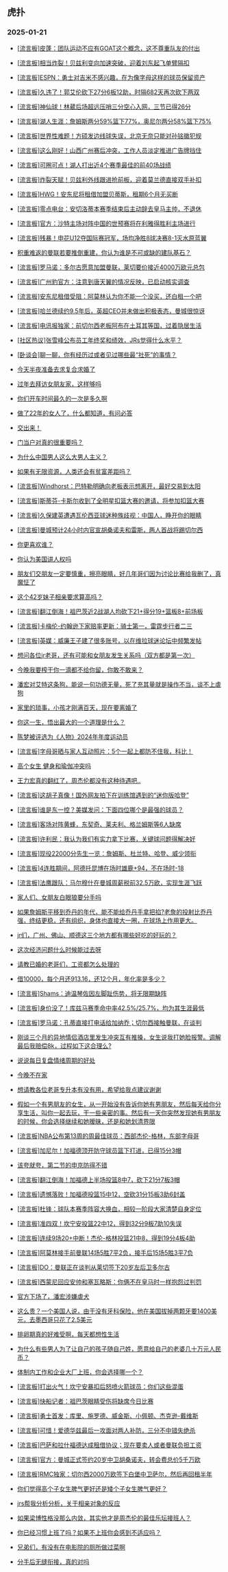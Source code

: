 ## 虎扑 
### 2025-01-21

+ [[流言板]皮蓬：团队运动不应有GOAT这个概念，这不尊重队友的付出](https://bbs.hupu.com/630094100.html)

+ [[流言板]相当炸裂！贝兹利变向加速突破，迎着刘东起飞单臂隔扣](https://bbs.hupu.com/630095382.html)

+ [[流言板]ESPN：勇士对吉米不感兴趣，在为像字母这样的球员保留资产](https://bbs.hupu.com/630094079.html)

+ [[流言板]久违了！郭艾伦砍下27分6板12助，时隔682天再次砍下两双](https://bbs.hupu.com/630097628.html)

+ [[流言板]神仙球！林葳后场超远压哨三分空心入网，三节已得26分](https://bbs.hupu.com/630096612.html)

+ [[流言板]湖人生涯：詹姆斯两分59%篮下77%，奥尼尔两分58%篮下75%](https://bbs.hupu.com/630096535.html)

+ [[流言板]世界性难题！方硕发边线球失误，北京无奈只能对孙铭徽犯规](https://bbs.hupu.com/630097206.html)

+ [[流言板]这么刚好！山西广州赛后冲突，工作人员淡定推进广告牌挡住](https://bbs.hupu.com/630097752.html)

+ [[流言板]可圈可点！湖人打出近4个赛季最佳的前40场战绩](https://bbs.hupu.com/630097899.html)

+ [[流言板]炸裂天赋！贝兹利外线跟进抢前板，迎着莫兰德直接双手补扣](https://bbs.hupu.com/630095457.html)

+ [[流言板]HWG！安东尼将租借加盟贝蒂斯，租期6个月无买断](https://bbs.hupu.com/630094254.html)

+ [[流言板]零点电台：安切洛蒂本赛季结束后主动辞去皇马主帅，不退休](https://bbs.hupu.com/630096423.html)

+ [[流言板]官方：沙特主场对阵中国的世预赛将在利雅得胜利主场进行](https://bbs.hupu.com/630093970.html)

+ [[流言板]残暴！申花U12夺国际赛冠军，场均净胜8球决赛8-1灭水原蓝翼](https://bbs.hupu.com/630092632.html)

+ [积重难返的曼联若要推倒重建，你认为谁是不可或缺的建队基石？](https://bbs.hupu.com/630090357.html)

+ [[流言板]罗马诺：多尔古愿意加盟曼联，莱切要价接近4000万欧元总包](https://bbs.hupu.com/630094642.html)

+ [[流言板]广州豹官方：注意到唐天翼的情况反映，已启动核实调查](https://bbs.hupu.com/630090132.html)

+ [[流言板]安东尼租借受阻：阿莫林认为你不能一个没买，还白租一个吧](https://bbs.hupu.com/630093838.html)

+ [[流言板]哈兰德续约9.5年后，英超CEO并未做出积极表态，曼城很惊讶](https://bbs.hupu.com/630093424.html)

+ [[流言板]电讯报独家：前切尔西老板阿布在土耳其等国，过着隐居生活](https://bbs.hupu.com/630092334.html)

+ [[社区热议]张雪峰公布员工年终奖和绩效，JRs觉得什么水平？](https://bbs.hupu.com/630094108.html)

+ [[卧谈会]聊一聊，你有经历过或者见过哪些最“社死”的事情？](https://bbs.hupu.com/630095468.html)

+ [今天半夜准备去求复合求婚了](https://bbs.hupu.com/630094741.html)

+ [过年去拜访女朋友家，这样够吗](https://bbs.hupu.com/630094510.html)

+ [你们开车时间最久的一次是多久啊](https://bbs.hupu.com/630094570.html)

+ [做了22年的女人了，什么都知道，有问必答](https://bbs.hupu.com/630096507.html)

+ [交出来！](https://bbs.hupu.com/630097494.html)

+ [门当户对真的很重要吗？](https://bbs.hupu.com/630094595.html)

+ [为什么中国男人这么大男人主义？](https://bbs.hupu.com/630095111.html)

+ [如果有无限资源，人类还会有贫富差距吗？](https://bbs.hupu.com/630094796.html)

+ [[流言板]Windhorst：巴特勒明确向老板表示想离开，最好交易到太阳](https://bbs.hupu.com/630099272.html)

+ [[流言板]斯蒂芬-卡斯尔收到了全明星扣篮大赛的邀请，将参加扣篮大赛](https://bbs.hupu.com/630099691.html)

+ [[流言板]久保建英遭遇瓦伦西亚球迷种族歧视：中国人，睁开你的眼睛](https://bbs.hupu.com/630099082.html)

+ [[流言板]曼城预计24小时内官宣胡桑诺夫和雷斯，两人首战将踢切尔西](https://bbs.hupu.com/630097122.html)

+ [你更喜欢谁？](https://bbs.hupu.com/630098857.html)

+ [你认为美国讲人权吗](https://bbs.hupu.com/630095041.html)

+ [朋友们交朋友一定要慎重，擦亮眼睛，好几年哥们因为讨论比赛给我删了，真魔怔了](https://bbs.hupu.com/630094986.html)

+ [这个42岁妹子相亲要求算高吗？](https://bbs.hupu.com/630096090.html)

+ [[流言板]翻江倒海！祖巴茨近2战湖人均砍下21+得分19+篮板8+前场板](https://bbs.hupu.com/630096286.html)

+ [[流言板]卡梅伦-约翰逊下家赔率更新：骑士第一，雷霆步行者二三](https://bbs.hupu.com/630099149.html)

+ [[流言板]英媒：威廉王子建了很多账号，以在维拉球迷论坛中频繁发帖](https://bbs.hupu.com/630091848.html)

+ [想问各位jr老哥，还有可能和女朋友发生关系吗（双方都是第一次）](https://bbs.hupu.com/630098819.html)

+ [今晚我要榨干你一滴都不给你留，你敢不敢来？](https://bbs.hupu.com/630097327.html)

+ [潘宏对艾特这条狗，能说一句功德无量，死了充其量就是操作不当，谈不上虐狗](https://bbs.hupu.com/630096645.html)

+ [家里的琐事，小孩才刚满百天，现在要离婚了](https://bbs.hupu.com/630099514.html)

+ [你这一生，悟出最大的一个道理是什么？](https://bbs.hupu.com/630095970.html)

+ [陈梦被评选为《人物》2024年年度运动员](https://bbs.hupu.com/630096978.html)

+ [[流言板]字母哥晒与家人互动照片：5个一起上都防不住我，科比！](https://bbs.hupu.com/630099399.html)

+ [高个女生 健身和瑜伽冲突吗](https://bbs.hupu.com/630097630.html)

+ [王力宏真的翻红了，周杰伦都没有这种待遇吧..](https://bbs.hupu.com/630097980.html)

+ [[流言板]这胡子真像！国外网友拍下在训练馆遇到的“迷你版哈登”](https://bbs.hupu.com/630099038.html)

+ [[流言板]谁是东一控？美媒发问：下面四位哪个是最强的球员？](https://bbs.hupu.com/630099227.html)

+ [[流言板]客场对阵黄蜂，东契奇、莱夫利、格兰姆斯等6人缺席](https://bbs.hupu.com/630099333.html)

+ [[流言板]许利民：我认为我们有实力拿下比赛，关键球问题得解决好](https://bbs.hupu.com/630098437.html)

+ [[流言板]现役22000分先生一览：詹姆斯、杜兰特、哈登、威少领衔](https://bbs.hupu.com/630098787.html)

+ [[流言板]4连胜期间，阿德托昆博在场时雄鹿+94，不在场时-18](https://bbs.hupu.com/630098127.html)

+ [[流言板]法鹰跟队：马尔穆什在曼城周薪税前32.5万欧，实现生涯飞跃](https://bbs.hupu.com/630098279.html)

+ [家人们、女朋友白眼狼要分手吗](https://bbs.hupu.com/630098683.html)

+ [如果詹姆斯平移到乔丹的年代，能不能给乔丹手拿把掐?老詹的投射比乔丹强，终结更稳，还有组织，身体也直接大一圈，在球场上作用更大。](https://bbs.hupu.com/630099507.html)

+ [jr们，广州、佛山、顺德这三个地方都有哪些好吃的好玩的？](https://bbs.hupu.com/630098901.html)

+ [这次经济问题什么时候能过去呀](https://bbs.hupu.com/630098321.html)

+ [请教已婚的老哥们，工资都怎么处理的](https://bbs.hupu.com/630098495.html)

+ [借10000，每个月还913.16，还12个月，年化率是多少？](https://bbs.hupu.com/630098402.html)

+ [[流言板]Shams：迪温琴佐因左脚趾伤势，将无限期缺阵](https://bbs.hupu.com/630100522.html)

+ [[流言板]身价没了！库兹马赛季命中率42.5%/25.7%，均为其生涯最低](https://bbs.hupu.com/630099306.html)

+ [[流言板]罗马诺：孔蒂直接打电话给加纳乔；切尔西接触曼联，在谈判](https://bbs.hupu.com/630098864.html)

+ [刚谈三个月的异地情侣酒店里发生冲突互有推搡，女生说我打她脸报警。调解最后我赔偿8k，过程如下这合理么?](https://bbs.hupu.com/630099607.html)

+ [说说每日复盘情绪周期的好处](https://bbs.hupu.com/630099117.html)

+ [今晚不在家](https://bbs.hupu.com/630099632.html)

+ [想请教各位老哥专升本有没有用，希望给我点建议谢谢](https://bbs.hupu.com/630098880.html)

+ [     假如一个有男朋友的女生，从一开始没有告诉你她有男朋友，然后每天给你分享生活，叫你一起去玩，干一些亲密的事。然后有一天你突然发现她有男朋友的时候，你会选择继续和她暧昧，还是和她划清界限](https://bbs.hupu.com/630099636.html)

+ [[流言板]NBA公布第13周的周最佳球员：西部杰伦-格林，东部字母哥](https://bbs.hupu.com/630101378.html)

+ [[流言板]加尼尔！加福德顶开防守球员篮下打进，已得15分3帽](https://bbs.hupu.com/630100158.html)

+ [该夸就夸，第二节的申京防得不错](https://bbs.hupu.com/630101192.html)

+ [[流言板]翻江倒海！加福德上半场投篮8中7，砍下21分7板3帽](https://bbs.hupu.com/630100336.html)

+ [[流言板]遗憾落败！加福德投篮15中12，空砍31分15板3助6封盖](https://bbs.hupu.com/630100872.html)

+ [[流言板]杜锋：球队本赛季阵容大换血，相较一阶段大家清楚自身定位](https://bbs.hupu.com/630099773.html)

+ [[流言板]准四双！坎宁安投篮22中12，得到32分9板7助10失误](https://bbs.hupu.com/630101683.html)

+ [[流言板]连续9场20+中断！杰伦-格林投篮21中8，得到19分4板4助](https://bbs.hupu.com/630101792.html)

+ [[流言板]阿莫林接手前曼联14场5胜7平2负，接手后15场5胜3平7负](https://bbs.hupu.com/630095697.html)

+ [[流言板]DO：曼联正在谈判从莱切签下20岁左后卫多尔古](https://bbs.hupu.com/630094507.html)

+ [[流言板]西蒙尼回应安帅和塞瓦略斯：你俩不在皇马时一样抱怨过判罚](https://bbs.hupu.com/630096650.html)

+ [官方下场了，潘宏涉嫌虐犬](https://bbs.hupu.com/630100418.html)

+ [这么贵？一个美国人说，由于没有牙科保险，他在美国拔掉两颗牙要1400美元，去墨西哥只花了2.5美元](https://bbs.hupu.com/630100387.html)

+ [排卵期真的好难受啊，每天都想性生活](https://bbs.hupu.com/630101271.html)

+ [为什么有些男人为了让自己的孩子随自己姓，愿意给自己的老婆几十万元人民币？](https://bbs.hupu.com/630100440.html)

+ [体制内工作和企业大厂上班，你会选择哪一个？](https://bbs.hupu.com/630099908.html)

+ [[流言板]打出火气！坎宁安暴扣后怒喷火箭球员：你们这些混蛋](https://bbs.hupu.com/630101909.html)

+ [[流言板]快船记者：祖巴茨眼睛受伤将缺席今日比赛](https://bbs.hupu.com/630101944.html)

+ [[流言板]勇士首发：库里、施罗德、威金斯、小佩顿、杰克逊-戴维斯](https://bbs.hupu.com/630101920.html)

+ [[流言板]可惜！爱德华兹最后一攻面对两人补防，三分不中错失绝杀](https://bbs.hupu.com/630102073.html)

+ [[流言板]巴萨和拉什福德达成租借协议；现在要卖人或者曼联负担工资](https://bbs.hupu.com/630100719.html)

+ [[流言板]官方：曼城正式签约20岁中卫胡桑诺夫，转会费总价5千万欧](https://bbs.hupu.com/630100422.html)

+ [[流言板]RMC独家：切尔西2000万欧签下白堡中卫萨尔，然后再回租半年](https://bbs.hupu.com/630095252.html)

+ [你们觉得高个子女生脾气更好还是矮个子女生脾气更好？](https://bbs.hupu.com/630100034.html)

+ [jrs帮我分析分析，关于相亲对象的反应](https://bbs.hupu.com/630099959.html)

+ [如果梁博性格没那么内敛，其实他才是周杰伦的最佳乐坛接班人？](https://bbs.hupu.com/630101829.html)

+ [你已经习惯上班了吗？如果不上班你会感到不适应吗？](https://bbs.hupu.com/630099966.html)

+ [兄弟们，有没有在电影院的厕所做过菜啊](https://bbs.hupu.com/630101064.html)

+ [分手后无缝衔接，真的对吗](https://bbs.hupu.com/630101985.html)

